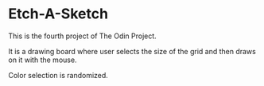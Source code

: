 # Etch-A-Sketch

This is the fourth project of The Odin Project.

It is a drawing board where user selects the size of the grid and then draws on it with the mouse.

Color selection is randomized.
